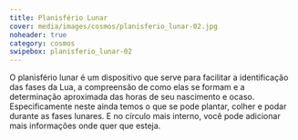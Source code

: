 ```yaml
---
title: Planisfério Lunar 
cover: media/images/cosmos/planisferio_lunar-02.jpg
noheader: true
category: cosmos
swipebox: planisferio_lunar-02
---
```


O planisfério lunar é um dispositivo que serve para facilitar a identificação das fases da Lua, a compreensão de como elas se formam e a determinação aproximada das horas de seu nascimento e ocaso. Especificamente neste  ainda temos o que se pode plantar, colher e podar durante as fases lunares. E no círculo mais interno, você pode adicionar mais informações onde quer que esteja. 
